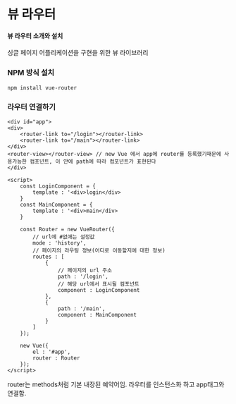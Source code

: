 # 뷰 라우터

####  뷰 라우터 소개와 설치

싱글 페이지 어플리케이션을 구현을 위한 뷰 라이브러리

### NPM 방식 설치

    npm install vue-router
    

### 라우터 연결하기

    <div id="app">
    <div>
        <router-link to="/login"></router-link>
        <router-link to="/main"></router-link>
    </div>
    <router-view></router-view> // new Vue 에서 app에 router를 등록했기때문에 사용가능한 컴포넌트, 이 안에 path에 따라 컴포넌트가 표현된다
    </div>
       
    <script>
        const LoginComponent = {
            template : '<div>login</div>
        }
        const MainComponent = {
            template : '<div>main</div>
        }
        
        const Router = new VueRouter({
            // url에 #없애는 설정값
            mode : 'history', 
            // 페이지의 라우팅 정보(어디로 이동할지에 대한 정보)
            routes : [
                {
                    // 페이지의 url 주소
                    path : '/login',
                    // 해당 url에서 표시될 컴포넌트
                    component : LoginComponent 
                },
                {
                    path : '/main',
                    component : MainComponent
                }                                                       
            ]
        });
        
        new Vue({
            el : '#app',
            router : Router
        });
    </script>
    
router는 methods처럼 기본 내장된 예약어임. 라우터를 인스턴스화 하고  app태그와 연결함.





